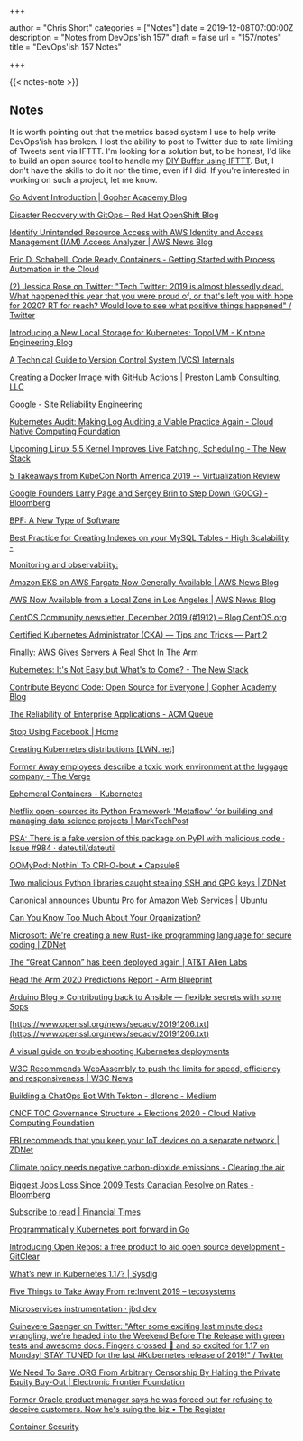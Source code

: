 +++

author = "Chris Short"
categories = ["Notes"]
date = 2019-12-08T07:00:00Z
description = "Notes from DevOps'ish 157"
draft = false
url = "157/notes"
title = "DevOps'ish 157 Notes"

+++

{{< notes-note >}}

## Notes

It is worth pointing out that the metrics based system I use to help write DevOps'ish has broken. I lost the ability to post to Twitter due to rate limiting of Tweets sent via IFTTT. I'm looking for a solution but, to be honest, I'd like to build an open source tool to handle my [DIY Buffer using IFTTT](https://chrisshort.net/drawings/diy-buffer-using-ifttt/). But, I don't have the skills to do it nor the time, even if I did. If you're interested in working on such a project, let me know.

[Go Advent Introduction | Gopher Academy Blog](https://blog.gopheracademy.com/advent-2019/introduction/)

[Disaster Recovery with GitOps – Red Hat OpenShift Blog](https://blog.openshift.com/disaster-recovery-with-gitops/)

[Identify Unintended Resource Access with AWS Identity and Access Management (IAM) Access Analyzer | AWS News Blog](https://aws.amazon.com/blogs/aws/identify-unintended-resource-access-with-aws-identity-and-access-management-iam-access-analyzer/)

[Eric D. Schabell: Code Ready Containers - Getting Started with Process Automation in the Cloud](http://www.schabell.org/2019/12/code-ready-containers-getting-started-with-process-automation.html)

[(2) Jessica Rose on Twitter: "Tech Twitter: 2019 is almost blessedly dead. What happened this year that you were proud of, or that's left you with hope for 2020? RT for reach? Would love to see what positive things happened" / Twitter](https://twitter.com/jesslynnrose/status/1201830187400196096)

[Introducing a New Local Storage for Kubernetes: TopoLVM - Kintone Engineering Blog](https://blog.kintone.io/entry/topolvm?utm_source=share&utm_medium=ios_app&utm_name=iossmf)

[A Technical Guide to Version Control System (VCS) Internals](https://initialcommit.io/blog/Technical-Guide-VCS-Internals)

[Creating a Docker Image with GitHub Actions | Preston Lamb Consulting, LLC](https://www.prestonlamb.com/blog/creating-a-docker-image-with-github-actions)

[Google - Site Reliability Engineering](https://landing.google.com/sre/resources/practicesandprocesses/art-of-slos/)

[Kubernetes Audit: Making Log Auditing a Viable Practice Again - Cloud Native Computing Foundation](https://www.cncf.io/blog/2019/12/03/kubernetes-audit-making-log-auditing-a-viable-practice-again/)

[Upcoming Linux 5.5 Kernel Improves Live Patching, Scheduling - The New Stack](https://thenewstack.io/upcoming-linux-5-5-kernel-improves-live-patching-scheduling/?utm_source=Publications+from+PnT+Comms+%40+Red+Hat&utm_campaign=22b1329b93-EMAIL_CAMPAIGN_2018_06_25_03_58_COPY_01&utm_medium=email&utm_term=0_1ef296a000-22b1329b93-98222663)

[5 Takeaways from KubeCon North America 2019 -- Virtualization Review](https://virtualizationreview.com/articles/2019/12/02/take-5-kubecon.aspx?m=1&utm_source=Publications+from+PnT+Comms+%40+Red+Hat&utm_campaign=22b1329b93-EMAIL_CAMPAIGN_2018_06_25_03_58_COPY_01&utm_medium=email&utm_term=0_1ef296a000-22b1329b93-98222663)

[Google Founders Larry Page and Sergey Brin to Step Down (GOOG) - Bloomberg](https://www.bloomberg.com/news/articles/2019-12-03/larry-page-steps-down-as-alphabet-ceo-pichai-to-take-over)

[BPF: A New Type of Software](http://www.brendangregg.com/blog/2019-12-02/bpf-a-new-type-of-software.html)

[Best Practice for Creating Indexes on your MySQL Tables - High Scalability -](http://highscalability.com/blog/2019/12/3/best-practice-for-creating-indexes-on-your-mysql-tables.html)

[Monitoring and observability:](https://blog.sensu.io/monitoring-and-observability)

[Amazon EKS on AWS Fargate Now Generally Available | AWS News Blog](https://aws.amazon.com/blogs/aws/amazon-eks-on-aws-fargate-now-generally-available/)

[AWS Now Available from a Local Zone in Los Angeles | AWS News Blog](https://aws.amazon.com/blogs/aws/aws-now-available-from-a-local-zone-in-los-angeles/)

[CentOS Community newsletter, December 2019 (#1912) – Blog.CentOS.org](https://blog.centos.org/2019/12/centos-community-newsletter-december-2019-1912/)

[Certified Kubernetes Administrator (CKA) — Tips and Tricks — Part 2](https://medium.com/@imarunrk/certified-kubernetes-administrator-cka-tips-and-tricks-part-2-b4f5c636eb4)

[Finally: AWS Gives Servers A Real Shot In The Arm](https://www.nextplatform.com/2019/12/03/finally-aws-gives-servers-a-real-shot-in-the-arm/)

[Kubernetes: It's Not Easy but What's to Come? - The New Stack](https://thenewstack.io/kubernetes-its-not-easy-but-whats-to-come/)

[Contribute Beyond Code: Open Source for Everyone | Gopher Academy Blog](https://blog.gopheracademy.com/advent-2019/contribute-beyond-code/)

[The Reliability of Enterprise Applications - ACM Queue](https://queue.acm.org/detail.cfm?ref=rss&id=3374665)

[Stop Using Facebook | Home](https://www.stopusingfacebook.co/)

[Creating Kubernetes distributions [LWN.net]](https://lwn.net/Articles/806230/)

[Former Away employees describe a toxic work environment at the luggage company - The Verge](https://www.theverge.com/2019/12/5/20995453/away-luggage-ceo-steph-korey-toxic-work-environment-travel-inclusion)

[Ephemeral Containers - Kubernetes](https://kubernetes.io/docs/concepts/workloads/pods/ephemeral-containers/)

[Netflix open-sources its Python Framework 'Metaflow' for building and managing data science projects | MarkTechPost](https://www.marktechpost.com/2019/12/04/netflix-open-sources-its-python-framework-metaflow-for-building-and-managing-data-science-projects/)

[PSA: There is a fake version of this package on PyPI with malicious code · Issue #984 · dateutil/dateutil](https://github.com/dateutil/dateutil/issues/984)

[OOMyPod: Nothin' To CRI-O-bout • Capsule8](https://capsule8.com/blog/oomypod-nothin-to-cri-o-bout/)

[Two malicious Python libraries caught stealing SSH and GPG keys | ZDNet](https://www.zdnet.com/article/two-malicious-python-libraries-removed-from-pypi/)

[Canonical announces Ubuntu Pro for Amazon Web Services | Ubuntu](https://ubuntu.com/blog/canonical-announces-ubuntu-pro-for-amazon-web-services)

[Can You Know Too Much About Your Organization?](https://hbr.org/2019/12/can-you-know-too-much-about-your-organization)

[Microsoft: We're creating a new Rust-like programming language for secure coding | ZDNet](https://www.zdnet.com/article/microsoft-were-creating-a-new-rust-based-programming-language-for-secure-coding/)

[The “Great Cannon” has been deployed again | AT&T Alien Labs](https://cybersecurity.att.com/blogs/labs-research/the-great-cannon-has-been-deployed-again)

[Read the Arm 2020 Predictions Report - Arm Blueprint](https://www.arm.com/blogs/blueprint/2020-predictions-report)

[Arduino Blog » Contributing back to Ansible — flexible secrets with some Sops](https://blog.arduino.cc/2019/12/04/contributing-back-to-ansible-flexible-secrets-with-some-sops/)

[https://www.openssl.org/news/secadv/20191206.txt](https://www.openssl.org/news/secadv/20191206.txt)

[A visual guide on troubleshooting Kubernetes deployments](https://learnk8s.io/troubleshooting-deployments)

[W3C Recommends WebAssembly to push the limits for speed, efficiency and responsiveness | W3C News](https://www.w3.org/blog/news/archives/8123)

[Building a ChatOps Bot With Tekton - dlorenc - Medium](https://medium.com/@dlorenc/building-a-chatops-bot-with-tekton-6d51c4f958f9)

[CNCF TOC Governance Structure + Elections 2020 - Cloud Native Computing Foundation](https://www.cncf.io/blog/2019/12/06/cncf-toc-governance-structure-elections-2020/)

[FBI recommends that you keep your IoT devices on a separate network | ZDNet](https://www.zdnet.com/article/fbi-recommends-that-you-keep-your-iot-devices-on-a-separate-network/)

[Climate policy needs negative carbon-dioxide emissions - Clearing the air](https://www.economist.com/briefing/2019/12/05/climate-policy-needs-negative-carbon-dioxide-emissions)

[Biggest Jobs Loss Since 2009 Tests Canadian Resolve on Rates - Bloomberg](https://www.bloomberg.com/news/articles/2019-12-06/canada-posts-largest-jobs-loss-since-2009-on-full-time-decline)

[Subscribe to read | Financial Times](https://www.ft.com/content/a1a14220-1801-11ea-9ee4-11f260415385)

[Programmatically Kubernetes port forward in Go](https://gianarb.it/blog/programmatically-kube-port-forward-in-go?utm_source=share&utm_medium=ios_app&utm_name=iossmf)

[Introducing Open Repos: a free product to aid open source development - GitClear](https://www.gitclear.com/blog/introducing_open_repos_a_free_product_to_aid_open_source_development)

[What’s new in Kubernetes 1.17? | Sysdig](https://sysdig.com/blog/whats-new-kubernetes-1-17/?utm_source=share&utm_medium=ios_app&utm_name=iossmf)

[Five Things to Take Away From re:Invent 2019 – tecosystems](https://redmonk.com/sogrady/2019/12/06/reinvent-2019/)

[Microservices instrumentation · jbd.dev](https://jbd.dev/microservices-instrumentation/)

[Guinevere Saenger on Twitter: "After some exciting last minute docs wrangling, we’re headed into the Weekend Before The Release with green tests and awesome docs. Fingers crossed 🤞 and so excited for 1.17 on Monday! STAY TUNED for the last #Kubernetes release of 2019!" / Twitter](https://twitter.com/guincodes/status/1203208308791754755)

[We Need To Save .ORG From Arbitrary Censorship By Halting the Private Equity Buy-Out | Electronic Frontier Foundation](https://www.eff.org/deeplinks/2019/12/we-need-save-org-arbitrary-censorship-halting-private-equity-buy-out)

[Former Oracle product manager says he was forced out for refusing to deceive customers. Now he's suing the biz • The Register](https://www.theregister.co.uk/2019/12/04/oracle_product_manager_lawsuit/)

[Container Security](https://learning.oreilly.com/library/view/container-security/9781492056690/)

